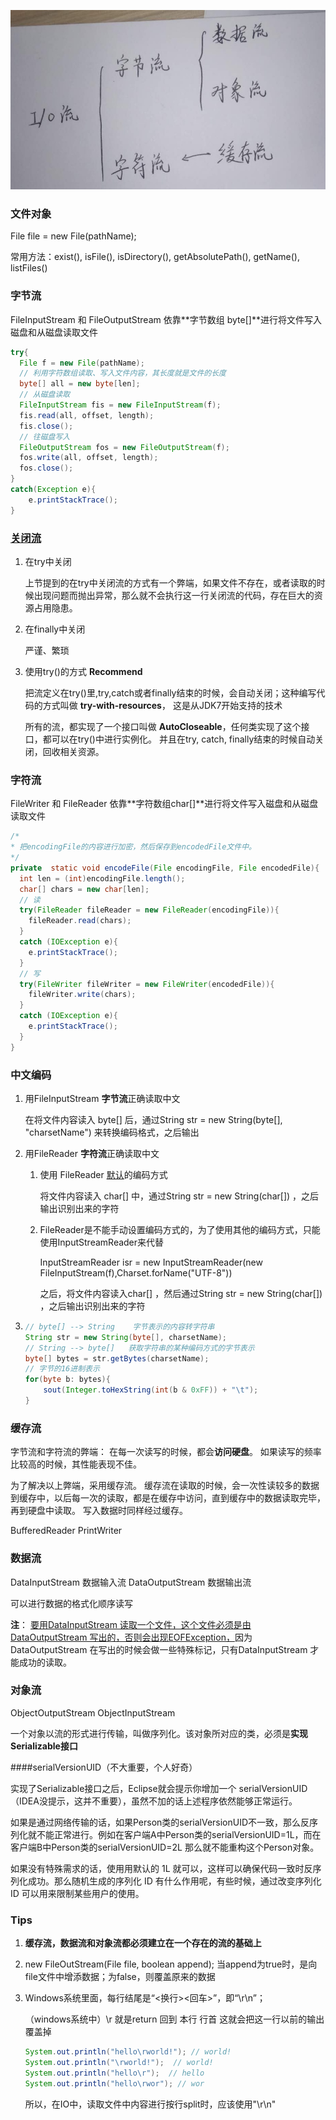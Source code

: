![IO流](./image/IO_Stream.jpg)

### 文件对象

File file = new File(pathName);

常用方法：exist(), isFile(), isDirectory(), getAbsolutePath(), getName(), listFiles()

### 字节流

FileInputStream 和 FileOutputStream 依靠**字节数组 byte[]**进行将文件写入磁盘和从磁盘读取文件

```java
try{
  File f = new File(pathName);
  // 利用字符数组读取、写入文件内容，其长度就是文件的长度
  byte[] all = new byte[len];
  // 从磁盘读取
  FileInputStream fis = new FileInputStream(f);
  fis.read(all, offset, length);
  fis.close();
  // 往磁盘写入
  FileOutputStream fos = new FileOutputStream(f);
  fos.write(all, offset, length);
  fos.close();    
}
catch(Exception e){
    e.printStackTrace();
}
```

### [关闭流](http://how2j.cn/k/io/io-closestream/682.html#nowhere)

1. 在try中关闭

   上节提到的在try中关闭流的方式有一个弊端，如果文件不存在，或者读取的时候出现问题而抛出异常，那么就不会执行这一行关闭流的代码，存在巨大的资源占用隐患。

2. 在finally中关闭

   严谨、繁琐

3. 使用try()的方式 **Recommend**

   把流定义在try()里,try,catch或者finally结束的时候，会自动关闭；这种编写代码的方式叫做 **try-with-resources**， 这是从JDK7开始支持的技术

   所有的流，都实现了一个接口叫做 **AutoCloseable**，任何类实现了这个接口，都可以在try()中进行实例化。 并且在try, catch, finally结束的时候自动关闭，回收相关资源。

### 字符流

FileWriter 和 FileReader 依靠**字符数组char[]**进行将文件写入磁盘和从磁盘读取文件

```java
/*
* 把encodingFile的内容进行加密，然后保存到encodedFile文件中。
*/
private  static void encodeFile(File encodingFile, File encodedFile){
  int len = (int)encodingFile.length();
  char[] chars = new char[len];
  // 读
  try(FileReader fileReader = new FileReader(encodingFile)){
    fileReader.read(chars);
  }
  catch (IOException e){
    e.printStackTrace();
  }
  // 写
  try(FileWriter fileWriter = new FileWriter(encodedFile)){
    fileWriter.write(chars);
  }
  catch (IOException e){
    e.printStackTrace();
  }
}
```

### 中文编码

1. 用FileInputStream **字节流**正确读取中文

   在将文件内容读入 byte[] 后，通过String str = new String(byte[], "charsetName") 来转换编码格式，之后输出

2. 用FileReader **字符流**正确读取中文

   1. 使用 FileReader <u>默认</u>的编码方式

      将文件内容读入 char[] 中，通过String str = new String(char[]) ，之后输出识别出来的字符

   2. FileReader是不能手动设置编码方式的，为了使用其他的编码方式，只能使用InputStreamReader来代替

      InputStreamReader isr = new InputStreamReader(new FileInputStream(f),Charset.forName("UTF-8"))

      之后，将文件内容读入char[] ，然后通过String str = new String(char[]) ，之后输出识别出来的字符

3. ```java
   // byte[] --> String    字节表示的内容转字符串  
   String str = new String(byte[], charsetName);
   // String --> byte[]   获取字符串的某种编码方式的字节表示 
   byte[] bytes = str.getBytes(charsetName);
   // 字节的16进制表示
   for(byte b: bytes){
       sout(Integer.toHexString(int(b & 0xFF)) + "\t");
   }
   ```



### 缓存流

字节流和字符流的弊端： 在每一次读写的时候，都会**访问硬盘**。 如果读写的频率比较高的时候，其性能表现不佳。 

为了解决以上弊端，采用缓存流。 缓存流在读取的时候，会一次性读较多的数据到缓存中，以后每一次的读取，都是在缓存中访问，直到缓存中的数据读取完毕，再到硬盘中读取。 写入数据时同样经过缓存。

BufferedReader  PrintWriter

### 数据流

DataInputStream 数据输入流 DataOutputStream 数据输出流

可以进行数据的格式化顺序读写

**注**： <u>要用DataInputStream 读取一个文件，这个文件必须是由DataOutputStream 写出的，否则会出现EOFException，</u>因为DataOutputStream 在写出的时候会做一些特殊标记，只有DataInputStream 才能成功的读取。

### 对象流

ObjectOutputStream    ObjectInputStream

一个对象以流的形式进行传输，叫做序列化。该对象所对应的类，必须是**实现Serializable接口**

####serialVersionUID（不大重要，个人好奇）

实现了Serializable接口之后，Eclipse就会提示你增加一个 serialVersionUID（IDEA没提示，这并不重要），虽然不加的话上述程序依然能够正常运行。

如果是通过网络传输的话，如果Person类的serialVersionUID不一致，那么反序列化就不能正常进行。例如在客户端A中Person类的serialVersionUID=1L，而在客户端B中Person类的serialVersionUID=2L 那么就不能重构这个Person对象。

如果没有特殊需求的话，使用用默认的 1L 就可以，这样可以确保代码一致时反序列化成功。那么随机生成的序列化 ID 有什么作用呢，有些时候，通过改变序列化 ID 可以用来限制某些用户的使用。

### Tips

1. **缓存流，数据流和对象流都必须建立在一个存在的流的基础上**

2. new FileOutStream(File file, boolean append);  当append为true时，是向file文件中增添数据；为false，则覆盖原来的数据

3. Windows系统里面，每行结尾是“<换行><回车>”，即“\r\n”；

   （windows系统中）\r 就是return 回到 本行 行首 这就会把这一行以前的输出 覆盖掉

   ```java
   System.out.println("hello\rworld!"); // world!
   System.out.println("\rworld!");  // world!
   System.out.println("hello\r");  // hello
   System.out.println("hello\rwor"); // wor
   ```

   所以，在IO中，读取文件中内容进行按行split时，应该使用"\r\n"













